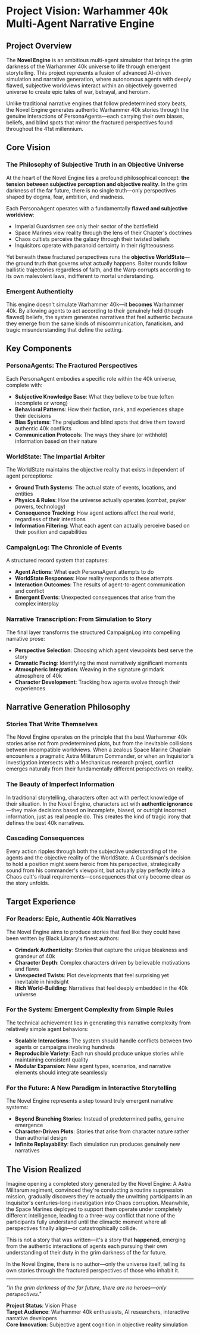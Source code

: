 # Project Vision: Warhammer 40k Multi-Agent Narrative Engine

## Project Overview

The **Novel Engine** is an ambitious multi-agent simulator that brings the grim darkness of the Warhammer 40k universe to life through emergent storytelling. This project represents a fusion of advanced AI-driven simulation and narrative generation, where autonomous agents with deeply flawed, subjective worldviews interact within an objectively governed universe to create epic tales of war, betrayal, and heroism.

Unlike traditional narrative engines that follow predetermined story beats, the Novel Engine generates authentic Warhammer 40k stories through the genuine interactions of PersonaAgents—each carrying their own biases, beliefs, and blind spots that mirror the fractured perspectives found throughout the 41st millennium.

## Core Vision

### The Philosophy of Subjective Truth in an Objective Universe

At the heart of the Novel Engine lies a profound philosophical concept: **the tension between subjective perception and objective reality**. In the grim darkness of the far future, there is no single truth—only perspectives shaped by dogma, fear, ambition, and madness.

Each PersonaAgent operates with a fundamentally **flawed and subjective worldview**:
- Imperial Guardsmen see only their sector of the battlefield
- Space Marines view reality through the lens of their Chapter's doctrines
- Chaos cultists perceive the galaxy through their twisted beliefs
- Inquisitors operate with paranoid certainty in their righteousness

Yet beneath these fractured perspectives runs the **objective WorldState**—the ground truth that governs what actually happens. Bolter rounds follow ballistic trajectories regardless of faith, and the Warp corrupts according to its own malevolent laws, indifferent to mortal understanding.

### Emergent Authenticity

This engine doesn't simulate Warhammer 40k—it **becomes** Warhammer 40k. By allowing agents to act according to their genuinely held (though flawed) beliefs, the system generates narratives that feel authentic because they emerge from the same kinds of miscommunication, fanaticism, and tragic misunderstanding that define the setting.

## Key Components

### PersonaAgents: The Fractured Perspectives
Each PersonaAgent embodies a specific role within the 40k universe, complete with:
- **Subjective Knowledge Base**: What they believe to be true (often incomplete or wrong)
- **Behavioral Patterns**: How their faction, rank, and experiences shape their decisions
- **Bias Systems**: The prejudices and blind spots that drive them toward authentic 40k conflicts
- **Communication Protocols**: The ways they share (or withhold) information based on their nature

### WorldState: The Impartial Arbiter
The WorldState maintains the objective reality that exists independent of agent perceptions:
- **Ground Truth Systems**: The actual state of events, locations, and entities
- **Physics & Rules**: How the universe actually operates (combat, psyker powers, technology)
- **Consequence Tracking**: How agent actions affect the real world, regardless of their intentions
- **Information Filtering**: What each agent can actually perceive based on their position and capabilities

### CampaignLog: The Chronicle of Events
A structured record system that captures:
- **Agent Actions**: What each PersonaAgent attempts to do
- **WorldState Responses**: How reality responds to these attempts
- **Interaction Outcomes**: The results of agent-to-agent communication and conflict
- **Emergent Events**: Unexpected consequences that arise from the complex interplay

### Narrative Transcription: From Simulation to Story
The final layer transforms the structured CampaignLog into compelling narrative prose:
- **Perspective Selection**: Choosing which agent viewpoints best serve the story
- **Dramatic Pacing**: Identifying the most narratively significant moments
- **Atmospheric Integration**: Weaving in the signature grimdark atmosphere of 40k
- **Character Development**: Tracking how agents evolve through their experiences

## Narrative Generation Philosophy

### Stories That Write Themselves
The Novel Engine operates on the principle that the best Warhammer 40k stories arise not from predetermined plots, but from the inevitable collisions between incompatible worldviews. When a zealous Space Marine Chaplain encounters a pragmatic Astra Militarum Commander, or when an Inquisitor's investigation intersects with a Mechanicus research project, conflict emerges naturally from their fundamentally different perspectives on reality.

### The Beauty of Imperfect Information
In traditional storytelling, characters often act with perfect knowledge of their situation. In the Novel Engine, characters act with **authentic ignorance**—they make decisions based on incomplete, biased, or outright incorrect information, just as real people do. This creates the kind of tragic irony that defines the best 40k narratives.

### Cascading Consequences
Every action ripples through both the subjective understanding of the agents and the objective reality of the WorldState. A Guardsman's decision to hold a position might seem heroic from his perspective, strategically sound from his commander's viewpoint, but actually play perfectly into a Chaos cult's ritual requirements—consequences that only become clear as the story unfolds.

## Target Experience

### For Readers: Epic, Authentic 40k Narratives
The Novel Engine aims to produce stories that feel like they could have been written by Black Library's finest authors:
- **Grimdark Authenticity**: Stories that capture the unique bleakness and grandeur of 40k
- **Character Depth**: Complex characters driven by believable motivations and flaws
- **Unexpected Twists**: Plot developments that feel surprising yet inevitable in hindsight
- **Rich World-Building**: Narratives that feel deeply embedded in the 40k universe

### For the System: Emergent Complexity from Simple Rules
The technical achievement lies in generating this narrative complexity from relatively simple agent behaviors:
- **Scalable Interactions**: The system should handle conflicts between two agents or campaigns involving hundreds
- **Reproducible Variety**: Each run should produce unique stories while maintaining consistent quality
- **Modular Expansion**: New agent types, scenarios, and narrative elements should integrate seamlessly

### For the Future: A New Paradigm in Interactive Storytelling
The Novel Engine represents a step toward truly emergent narrative systems:
- **Beyond Branching Stories**: Instead of predetermined paths, genuine emergence
- **Character-Driven Plots**: Stories that arise from character nature rather than authorial design
- **Infinite Replayability**: Each simulation run produces genuinely new narratives

## The Vision Realized

Imagine opening a completed story generated by the Novel Engine: A Astra Militarum regiment, convinced they're conducting a routine suppression mission, gradually discovers they're actually the unwitting participants in an Inquisitor's centuries-long investigation into Chaos corruption. Meanwhile, the Space Marines deployed to support them operate under completely different intelligence, leading to a three-way conflict that none of the participants fully understand until the climactic moment where all perspectives finally align—or catastrophically collide.

This is not a story that was written—it's a story that **happened**, emerging from the authentic interactions of agents each pursuing their own understanding of their duty in the grim darkness of the far future.

In the Novel Engine, there is no author—only the universe itself, telling its own stories through the fractured perspectives of those who inhabit it.

---

*"In the grim darkness of the far future, there are no heroes—only perspectives."*

**Project Status**: Vision Phase  
**Target Audience**: Warhammer 40k enthusiasts, AI researchers, interactive narrative developers  
**Core Innovation**: Subjective agent cognition in objective reality simulation